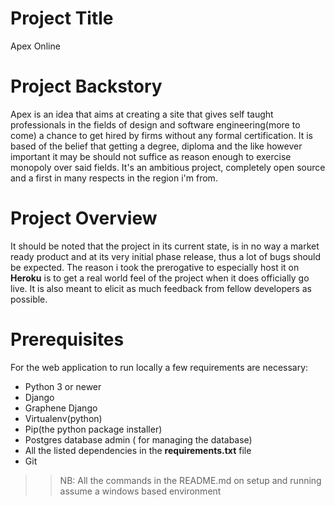 # Project Title

Apex Online

# Project Backstory
Apex is an idea that aims at creating a site that gives self
taught professionals in the fields of design and software
engineering(more to come) a chance to get hired by firms without any formal
certification. It is based of the belief that getting a degree,
diploma and the like however important it may be should not
suffice as reason enough to exercise monopoly over said fields.
It's an ambitious project, completely open source and a first
in many respects in the region i'm from.

# Project Overview
It should be noted that the project in its current state, is in no way a market ready product and at its very initial phase release, thus a lot of bugs should be expected. The reason i took the prerogative to especially host it on **Heroku** is to get a real world feel of the project when it does officially go live. It is also meant to elicit as much feedback from fellow developers as possible.

# Prerequisites
For the web application to run locally a few requirements are necessary:
* Python 3 or newer
* Django
* Graphene Django
* Virtualenv(python)
* Pip(the python package installer)
* Postgres database admin ( for managing the database)
* All the listed dependencies in the **requirements.txt** file
* Git 
>> NB: All the commands in the README.md on setup and running assume a windows based environment
